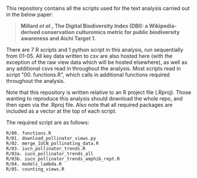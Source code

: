 # 

This repository contains all the scripts used for the text analysis carried out in the below paper:

> **Millard _et al_., The Digital Biodiversity Index (DBI): a Wikipedia-derived conservation culturomics metric for public biodiversity awareness and Aichi Target 1.**

There are 7 R scripts and 1 python script in this analysis, run sequentially from 01-05. All key data written to csv are also hosted here (with the exception of the raw view data which will be hosted elsewhere), as well as any additional csvs read in throughout the analysis. Most scripts read in script "00. functions.R", which calls in additional functions required throughout the analysis.

Note that this repository is written relative to an R project file (.Rproj). Those wanting to reproduce this analysis should download the whole repo, and then open via the .Rproj file. Also note that all required packages are included as a vector at the top of each script.

The required script are as follows:

```R/00. functions.R```<br>
```R/01. download_pollinator_views.py```<br>
```R/02. merge_IUCN_pollinating_data.R```<br>
```R/03. iucn_pollinator_trends.R```<br>
```R/03a. iucn_pollinator_trends_all``` <br>
```R/03b. iucn_pollinator_trends_amphib_rept.R```<br>
```R/04. models_lambda.R```<br>
```R/05. counting_views.R```<br>